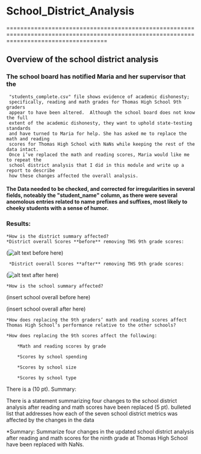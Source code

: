# School_District_Analysis

=========================================================================================================================================

## Overview of the school district analysis

### The school board has notified Maria and her supervisor that the 
     "students_complete.csv" file shows evidence of academic dishonesty;
     specifically, reading and math grades for Thomas High School 9th graders
     appear to have been altered.  Although the school board does not know the full 
     extent of the academic dishonesty, they want to uphold state-testing standards 
     and have turned to Maria for help. She has asked me to replace the math and reading
     scores for Thomas High School with NaNs while keeping the rest of the data intact.
     Once i’ve replaced the math and reading scores, Maria would like me to repeat the 
     school district analysis that I did in this module and write up a report to describe
     how these changes affected the overall analysis.

#### The Data needed to be checked, and corrected for irregularities in several fields, noteably the "student_name" column, as there were several anomolous entries related to name prefixes and suffixes, most likely to cheeky students with a sense of humor.

### Results:

    *How is the district summary affected?
	*District overall Scores **before** removing THS 9th grade scores:

(![alt text](image.jpg) before here)

	 *District overall Scores **after** removing THS 9th grade scores:
(![alt text](image.jpg) after here)

    *How is the school summary affected?
(insert school overall before here)

(insert school overall after here)

    *How does replacing the 9th graders’ math and reading scores affect Thomas High School’s performance relative to the other schools?

    *How does replacing the 9th scores affect the following:

        *Math and reading scores by grade

        *Scores by school spending

        *Scores by school size

        *Scores by school type

There is a  (10 pt).
Summary:

There is a statement summarizing four changes to the school district analysis after reading and math scores have been replaced (5 pt).
bulleted list that addresses how each of the seven school district metrics was affected by the changes in the data

    

*Summary: Summarize four changes in the updated school district analysis after reading and math scores for the ninth grade at Thomas High School have been replaced with NaNs.
